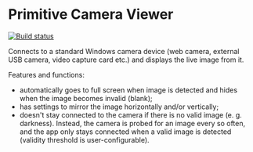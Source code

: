 # Primitive Camera Viewer

[![Build status](https://ci.appveyor.com/api/projects/status/4u7nh6ed0vxn34ad?svg=true)](https://ci.appveyor.com/project/VioletGiraffe/primitivecameraviewer)

Connects to a standard Windows camera device (web camera, external USB camera, video capture card etc.) and displays the live image from it. 

Features and functions:
* automatically goes to full screen when image is detected and hides when the image becomes invalid (blank);
* has settings to mirror the image horizontally and/or vertically;
* doesn't stay connected to the camera if there is no valid image (e. g. darkness). Instead, the camera is probed for an image every so often, and the app only stays connected when a valid image is detected (validity threshold is user-configurable).
